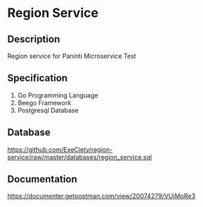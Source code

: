 # Region Service

## Description
Region service for Paninti Microservice Test

## Specification
1. Go Programming Language
2. Beego Framework
3. Postgresql Database

## Database
https://github.com/ExeCiety/region-service/raw/master/databases/region_service.sql

## Documentation
https://documenter.getpostman.com/view/20074279/VUjMoRe3
